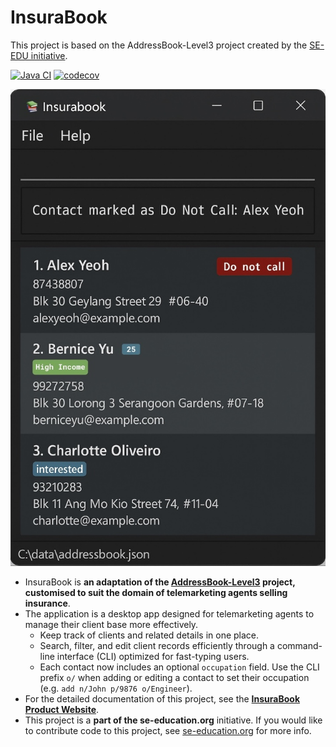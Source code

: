 # InsuraBook

This project is based on the AddressBook-Level3 project created by the [SE-EDU initiative](https://se-education.org).

[![Java CI](https://github.com/AY2526S1-CS2103T-F15a-2/tp/actions/workflows/gradle.yml/badge.svg)](https://github.com/AY2526S1-CS2103T-F15a-2/tp/actions/workflows/gradle.yml)
[![codecov](https://codecov.io/gh/AY2526S1-CS2103T-F15a-2/tp/branch/master/graph/badge.svg?token=354WJSWX3E)](https://codecov.io/gh/AY2526S1-CS2103T-F15a-2/tp)

![Ui](docs/images/Ui.png)

- InsuraBook is **an adaptation of the [AddressBook-Level3](https://se-education.org/addressbook-level3) project, customised to suit the domain of telemarketing agents selling insurance**.<br>
- The application is a desktop app designed for telemarketing agents to manage their client base more effectively.
  - Keep track of clients and related details in one place.
  - Search, filter, and edit client records efficiently through a command-line interface (CLI) optimized for fast-typing users.
  - Each contact now includes an optional `occupation` field. Use the CLI prefix `o/` when adding or editing a contact to set their occupation (e.g. `add n/John p/9876 o/Engineer`).
- For the detailed documentation of this project, see the **[InsuraBook Product Website](https://ay2526s1-cs2103t-f15a-2.github.io/tp/)**.
- This project is a **part of the se-education.org** initiative. If you would like to contribute code to this project, see [se-education.org](https://se-education.org/#contributing-to-se-edu) for more info.
